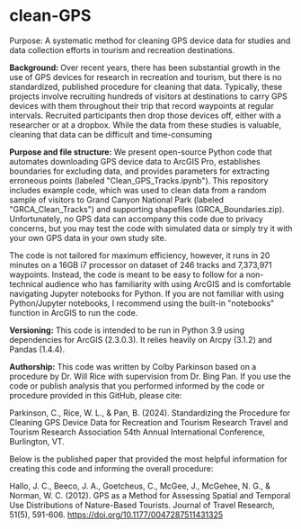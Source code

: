 # clean-GPS
Purpose: A systematic method for cleaning GPS device data for studies and data collection efforts in tourism and recreation destinations. 

**Background:** Over recent years, there has been substantial growth in the use of GPS devices for research in recreation and tourism, but there is no standardized, published procedure for cleaning that data. Typically, these projects involve recruiting hundreds of visitors at destinations to carry GPS devices with them throughout their trip that record waypoints at regular intervals. Recruited participants then drop those devices off, either with a researcher or at a dropbox. While the data from these studies is valuable, cleaning that data can be difficult and time-consuming

**Purpose and file structure:** We present open-source Python code that automates downloading GPS device data to ArcGIS Pro, establishes boundaries for excluding data, and provides parameters for extracting erroneous points (labeled "Clean_GPS_Tracks.ipynb"). This repository includes example code, which was used to clean data from a random sample of visitors to Grand Canyon National Park (labeled "GRCA_Clean_Tracks") and supporting shapefiles (GRCA_Boundaries.zip). Unfortunately, no GPS data can accompany this code due to privacy concerns, but you may test the code with simulated data or simply try it with your own GPS data in your own study site. 

The code is not tailored for maximum efficiency, however, it runs in 20 minutes on a 16GB i7 processor on dataset of 246 tracks and 7,373,971 waypoints. Instead, the code is meant to be easy to follow for a non-technical audience who has familiarity with using ArcGIS and is comfortable navigating Jupyter notebooks for Python. If you are not familiar with using Python/Jupyter notebooks, I recommend using the built-in "notebooks" function in ArcGIS to run the code.

**Versioning:** This code is intended to be run in Python 3.9 using dependencies for ArcGIS (2.3.0.3). It relies heavily on Arcpy (3.1.2) and Pandas (1.4.4). 

**Authorship:** This code was written by Colby Parkinson based on a procedure by Dr. Will Rice with supervision from Dr. Bing Pan. If you use the code or publish analysis that you performed informed by the code or procedure provided in this GitHub, please cite:

Parkinson, C., Rice, W. L., & Pan, B. (2024). Standardizing the Procedure for Cleaning GPS Device Data for Recreation and Tourism Research Travel and Tourism Research Association 54th Annual International Conference, Burlington, VT. 


Below is the published paper that provided the most helpful information for creating this code and informing the overall procedure:

Hallo, J. C., Beeco, J. A., Goetcheus, C., McGee, J., McGehee, N. G., & Norman, W. C. (2012). GPS as a Method for Assessing Spatial and Temporal Use Distributions of Nature-Based Tourists. Journal of Travel Research, 51(5), 591-606. https://doi.org/10.1177/0047287511431325 
